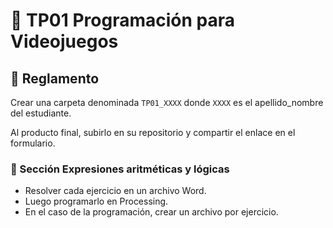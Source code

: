 # 🔧 TP01 Programación para Videojuegos

## 📜 Reglamento

Crear una carpeta denominada `TP01_XXXX` donde `XXXX` es el apellido_nombre del estudiante. 

Al producto final, subirlo en su repositorio y compartir el enlace en el formulario.

### 🧮 Sección Expresiones aritméticas y lógicas

- Resolver cada ejercicio en un archivo Word.
- Luego programarlo en Processing.
- En el caso de la programación, crear un archivo por ejercicio.